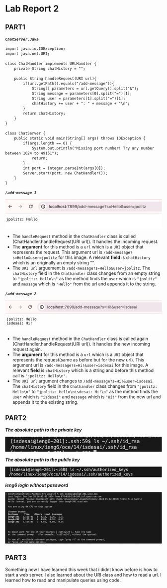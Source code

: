 # Lab Report 2

## PART1

***```ChatServer.Java```***

```
import java.io.IOException;
import java.net.URI;

class ChatHandler implements URLHandler {
    private String chatHistory = "";

    public String handleRequest(URI url){
        if(url.getPath().equals("/add-message")){
            String[] parameters = url.getQuery().split("&");
            String message = parameters[0].split("=")[1];
            String user = parameters[1].split("=")[1];
            chatHistory += user + ": " + message + "\n";
        }
        return chatHistory;
    }
}

class ChatServer {
    public static void main(String[] args) throws IOException {
        if(args.length == 0) {
            System.out.println("Missing port number! Try any number between 1024 to 49151");
            return;
        }
        int port = Integer.parseInt(args[0]);
        Server.start(port, new ChatHandler());
    }
}

```
***```/add-message 1```***

![Image](https://github.com/ishi1022/cse15l-lab-reports/blob/main/addMessage1.png?raw=true)
- The ```handleRequest``` method in the ```ChatHandler``` class is called (ChatHandler.handleRequest(URI url)). It handles the incoming request.
- The **argument** for this method is a ```url``` which is a ```URI``` object that represents the request. This argument url is ```/add-message?s=Hello&user=jpolitz``` for this image. A relevant **field** is ```chatHistory``` which is an originally an empty string "". 
- The ```URI url``` arguement is ```/add-message?s=Hello&user=jpolitz```. The ```chatHistory``` field in the ```Chathandler``` class changes from an empty string to ```"jpolitz: Hello\n"``` as the method finds the ```user``` which is ```"jpolitz"``` and ```message``` which is ```"Hello"``` from the url and appends it to the string.
  
***```/add-message 2```***

![Image](https://github.com/ishi1022/cse15l-lab-reports/blob/main/addMessage2.png?raw=true)
- The ```handleRequest``` method in the ```ChatHandler``` class is called again (ChatHandler.handleRequest(URI url)). It handles the new incoming request again.
- The **argument** for this method is a ```url``` which is a ```URI``` object that represents the request(same as before but for the new url). This argument url is ```/add-message?s=Hi!&user=isdesai``` for this image. A relevant **field** is ```chatHistory``` which is a string and before this method call is ```"jpolitz: Hello\n"```. 
- The ```URI url``` argument changes to ```/add-message?s=Hi!&user=isdesai```. The ```chatHistory``` field in the ```Chathandler``` class changes from ```"jpolitz: Hello\n"``` to ```"jpolitz: Hello\nisdesai: Hi!\n"``` as the method finds the ```user``` which is ```"isdesai"``` and ```message``` which is ```"Hi!"``` from the new url and appends it to the existing string.
  
## PART2

***The absolute path to the private key***

![Image](https://github.com/ishi1022/cse15l-lab-reports/blob/main/Private%20Key%20Abs%20Path.png?raw=true)

***The absolute path to the public key***

![Image](https://github.com/ishi1022/cse15l-lab-reports/blob/main/Screen%20Shot%202024-02-13%20at%202.35.30%20PM.png?raw=true)

***ieng6 login without password***

![Image](https://github.com/ishi1022/cse15l-lab-reports/blob/main/ieng6Login(w:oPass).png?raw=true)


## PART3

Something new I have learned this week that i didnt know before is how to start a web server. I also learned about the URI class and how to read a url. I learned how to read and manipulate queries using code. 


